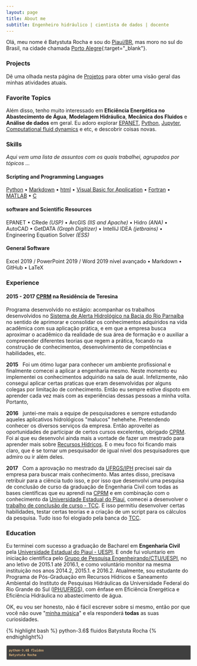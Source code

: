 ```yaml
---
layout: page
title: About me
subtitle: Engenheiro hidráulico | cientista de dados | docente
---
```


<i class="fa fa-address-card" aria-hidden="true"></i> Olá, meu nome é Batystuta Rocha e sou do [Piauí/BR](https://goo.gl/maps/vm2QnvSLv3L2), mas moro no sul do Brasil, na cidade chamada
[Porto Alegre](https://goo.gl/maps/Yhqbf9QnydJ2){:target="_blank"}.

### <i class="fa fa-terminal" aria-hidden="true"></i> Projects

Dê uma olhada nesta página de [Projetos]() para obter uma visão geral das minhas atividades atuais.

### <i class="fa fa-heart" aria-hidden="true"></i> Favorite Topics

Além disso, tenho muito interessado em **Eficiência Energética no Abastecimento de Água**, **Modelagem Hidráulica**, **Mecânica dos Fluidos** e **Análise de dados** em geral. Eu adoro explorar [EPANET](https://www.epa.gov/water-research/epanet), [Python](https://www.python.org/), [Jupyter](http://jupyter.org/), [Computational fluid dynamics](https://en.wikipedia.org/wiki/Computational_fluid_dynamics) e etc, e descobrir coisas novas.

### <i class="fa fa-cubes" aria-hidden="true"></i> Skills
*Aqui vem uma lista de assuntos com os quais trabalhei, agrupados por tópicos ...*

#### <i class="fa fa-code" aria-hidden="true"></i> Scripting and Programming Languages

[Python](https://www.python.org/) &bull; [Markdown](https://www.markdownguide.org/) &bull; [html](https://en.wikipedia.org/wiki/HTML) &bull; [Visual Basic for Application](https://en.wikipedia.org/wiki/Visual_Basic_for_Applications) &bull; [Fortran](https://en.wikipedia.org/wiki/Fortran) &bull; [MATLAB](https://www.mathworks.com/products/matlab.html) &bull; [C](https://en.wikipedia.org/wiki/C_(programming_language))

#### <i class="fa fa-gears" aria-hidden="true"></i> software and Scientific Resources

EPANET &bull; CRede *(USP)* &bull; ArcGIS *(IIS and Apache)* &bull; Hidro *(ANA)* &bull; AutoCAD &bull;
GetDATA *(Graph Digitizer)* &bull; IntelliJ IDEA *(jetbrains)* &bull; Engineering Equation Solver *(ESS)* 

#### <i class="fa fa-gear" aria-hidden="true"></i> General Software

Excel 2019 / PowerPoint 2019 / Word 2019 nível avançado &bull; Markdown &bull; GitHub &bull; LaTeX

### <i class="fa fa-briefcase" aria-hidden="true"></i> Experience


#### <i class="fa fa-calendar" aria-hidden="true"></i> 2015 - 2017 <i class="fa fa-building-o" aria-hidden="true"></i> [CPRM](http://www.cprm.gov.br/) na **Residência de Teresina**

Programa desenvolvido no estágio: acompanhar os trabalhos desenvolvidos no [Sistema de Alerta Hidrológico na Bacia do Rio Parnaíba](http://sace.cprm.gov.br/parnaiba/) no sentido de aprimorar e consolidar os conhecimentos adquiridos na vida acadêmica com sua aplicação prática, e em que a empresa busca aproximar o acadêmico da realidade de sua área de formação e o auxiliar a compreender diferentes teorias que regem a prática, focando na construção de conhecimentos, desenvolvimento de competências e habilidades, etc.

<i class="fa fa-calendar-plus-o" aria-hidden="true"></i> **2015**&nbsp;&nbsp; Foi um ótimo lugar para conhecer um ambiente profissional e finalmente comecei a aplicar a engenharia mesmo. Neste momento eu implementei os conhecimentos adquirido na sala de aual. Infelizmente, não consegui aplicar certas praticas que eram desenvolvidas por alguns colegas por limitação de conhecimento. Então eu sempre estive dispoto em aprender cada vez mais com as experiências dessas pessoas a minha volta. Portanto,

<i class="fa fa-calendar-plus-o" aria-hidden="true"></i> **2016**&nbsp;&nbsp; juntei-me mais a equipe de pesquisadores e sempre estudando aqueles aplicativos hidrológicos "malucos" hehehehe. Pretendendo conhecer os diversos serviços da empresa. Então aproveitei as oportunidades de participar de certos cursos excelentes, obrigado [CPRM](http://www.cprm.gov.br/). Foi aí que eu desenvolvi ainda mais a vontade de fazer um mestrado para aprender mais sobre [Recursos Hídricos](https://en.wikipedia.org/wiki/Water_resources). E o meu foco foi ficando mais claro, que é se tornar um pesquisador de igual nível dos pesquisadores que admiro ou ir além deles.

<i class="fa fa-calendar-plus-o" aria-hidden="true"></i> **2017**&nbsp;&nbsp; Com a aprovação no mestrado da [UFRGS/IPH](http://www.ufrgs.br/ppgiph) precisei sair da empresa para buscar mais conhecimento. Mas antes disso, precisava retribuir para a ciência tudo isso, e por isso que desenvolvi uma pesquisa de conclusão de curso da graduação de Engenharia Civil com todas as bases científicas que eu aprendi na [CPRM](http://www.cprm.gov.br/) e em combinação com o conhecimento da [Universidade Estadual do Piauí](http://www.uespi.br/site/), comecei a desenvolver o [trabalho de conclusão de curso - TCC](). E isso permitiu desenvolver certas habilidades, testar certas teorias e a criação de um script para os cálculos da pesquisa. Tudo isso foi elogiado pela banca do [TCC]().

### <i class="fa fa-graduation-cap" aria-hidden="true"></i> Education

Eu terminei com sucesso a graduação de Bacharel em **Engenharia Civil** pela [Universidade Estadual do Piauí - UESPI](http://www.uespi.br/site/). E onde fui voluntario em iniciação científica pelo [Grupo de Pesquisa Engenheirando/CTU/UESPI](http://www.uespi.br/site/), no ano letivo de 2015.1 até 2016.1, e como voluntário monitor na mesma instituição nos anos 2014.2, 2015.1. e 2016.2. Atualmente, sou estudante do Programa de Pós-Graduação em Recursos Hídricos e Saneamento Ambiental do Instituto de Pesquisas Hidráulicas da Universidade Federal do Rio Grande do Sul ([IPH/UFRGS](http://www.ufrgs.br/ppgiph)), com ênfase em Eficiência Energética e Eficiência Hidráulica no abastecimento de água.

OK, eu vou ser honesto, não é fácil escrever sobre si mesmo, então por que você não ouve "[minha música](https://www.youtube.com/watch?v=lDXtskH298k)" e ela responderá **todas** as suas curiosidades.

{% highlight bash  %}
python-3.6$ fluidos
Batystuta Rocha
{% endhighlight%}

![](https://github.com/Batystuta/batystuta.github.io/blob/master/img/rodape_aboutme.png)
